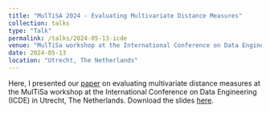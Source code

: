 ```yaml
---
title: "MulTiSA 2024 - Evaluating Multivariate Distance Measures"
collection: talks
type: "Talk"
permalink: /talks/2024-05-13-icde
venue: "MulTiSa workshop at the International Conference on Data Engineering (ICDE)"
date: 2024-05-13
location: "Utrecht, The Netherlands"
---
```


Here, I presented our [paper](https://ieeexplore.ieee.org/abstract/document/10597715) on evaluating multivariate distance measures at the MulTiSa workshop at the International Conference on Data Engineering (ICDE) in Utrecht, The Netherlands. 
Download the slides [here](/files/multisa_2024_10min.pptx).